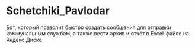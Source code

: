 # Schetchiki_Pavlodar
 Бот, который позволит быстро создать сообщения для отправки коммунальным службам, а также вести архив и отчёт в Excel-файле на Яндекс.Диске
